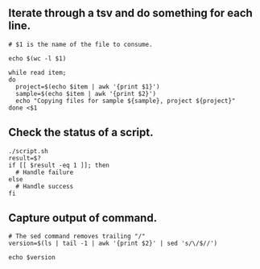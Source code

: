 ## Iterate through a tsv and do something for each line.

```
# $1 is the name of the file to consume.

echo $(wc -l $1)

while read item;
do
  project=$(echo $item | awk '{print $1}')
  sample=$(echo $item | awk '{print $2}')
  echo "Copying files for sample ${sample}, project ${project}"
done <$1
```

## Check the status of a script.

```
./script.sh
result=$?
if [[ $result -eq 1 ]]; then
  # Handle failure
else
  # Handle success
fi
```

## Capture output of command.

```
# The sed command removes trailing "/"
version=$(ls | tail -1 | awk '{print $2}' | sed 's/\/$//')

echo $version
```
